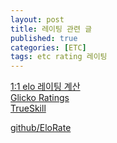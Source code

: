 ```yaml
---
layout: post
title: 레이팅 관련 글
published: true
categories: [ETC]
tags: etc rating 레이팅
---
```

[1:1 elo 레이팅 계산](https://zepeh.tistory.com/404?category=880869 )   
[Glicko Ratings](http://www.glicko.net/glicko.html )   
[TrueSkill](https://ja.wikipedia.org/wiki/TrueSkill )   
  
[github/EloRate](https://github.com/richardadalton/EloRate  )  
  